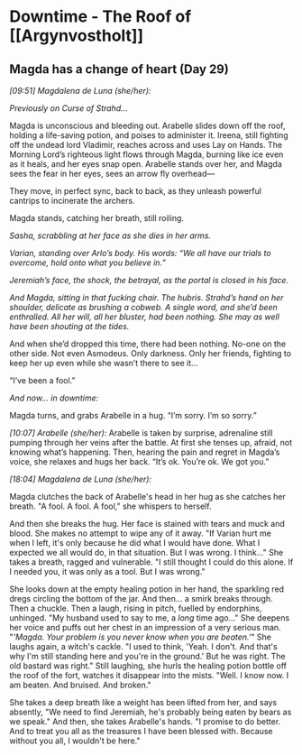 # Downtime - The Roof of [[Argynvostholt]]

## Magda has a change of heart (Day 29)

*[09:51] Magdalena de Luna (she/her):*

*Previously on Curse of Strahd…*

Magda is unconscious and bleeding out. Arabelle slides down off the roof, holding a life-saving potion, and poises to administer it. Ireena, still fighting off the undead lord Vladimir, reaches across and uses Lay on Hands. The Morning Lord’s righteous light flows through Magda, burning like ice even as it heals, and her eyes snap open. Arabelle stands over her, and Magda sees the fear in her eyes, sees an arrow fly overhead—

They move, in perfect sync, back to back, as they unleash powerful cantrips to incinerate the archers.

Magda stands, catching her breath, still roiling.

*Sasha, scrabbling at her face as she dies in her arms.*

*Varian, standing over Arlo’s body. His words: “We all have our trials to overcome, hold onto what you believe in.”*

*Jeremiah’s face, the shock, the betrayal, as the portal is closed in his face.*

*And Magda, sitting in that fucking chair. The hubris. Strahd’s hand on her shoulder, delicate as brushing a cobweb. A single word, and she’d been enthralled. All her will, all her bluster, had been nothing. She may as well have been shouting at the tides.*

And when she’d dropped this time, there had been nothing. No-one on the other side. Not even Asmodeus. Only darkness. Only her friends, fighting to keep her up even while she wasn’t there to see it…

“I’ve been a fool.”

*And now… in downtime:*

Magda turns, and grabs Arabelle in a hug. “I’m sorry. I’m so sorry.”



*[10:07] Arabelle (she/her):*
Arabelle is taken by surprise, adrenaline still pumping through her veins after the battle. At first she tenses up, afraid, not knowing what’s happening. Then, hearing the pain and regret in Magda’s voice, she relaxes and hugs her back. “It’s ok. You’re ok. We got you.”

*[18:04] Magdalena de Luna (she/her):*

Magda clutches the back of Arabelle's head in her hug as she catches her breath. "A fool. A fool. A fool," she whispers to herself.

And then she breaks the hug. Her face is stained with tears and muck and blood. She makes no attempt to wipe any of it away. "If Varian hurt me when I left, it's only because he did what I would have done. What I expected we all would do, in that situation. But I was wrong. I think..." She takes a breath, ragged and vulnerable. "I still thought I could do this alone. If I needed you, it was only as a tool. But I was wrong."

She looks down at the empty healing potion in her hand, the sparkling red dregs circling the bottom of the jar. And then... a smirk breaks through. Then a chuckle. Then a laugh, rising in pitch, fuelled by endorphins, unhinged. "My husband used to say to me, a *long* time ago..." She deepens her voice and puffs out her chest in an impression of a very serious man. "*'Magda. Your problem is you never know when you are beaten.'*" She laughs again, a witch's cackle. "I used to think, 'Yeah. I don't. And that's why I'm still standing here and you're in the ground.' But he was right. The old bastard was right." Still laughing, she hurls the healing potion bottle off the roof of the fort, watches it disappear into the mists. "Well. I know now. I am beaten. And bruised. And broken." 

She takes a deep breath like a weight has been lifted from her, and says absently, "We need to find Jeremiah, he's probably being eaten by bears as we speak." And then, she takes Arabelle's hands. "I promise to do better. And to treat you all as the treasures I have been blessed with. Because without you all, I wouldn't be here."